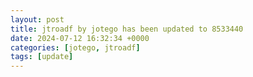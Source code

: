 ```yaml
---
layout: post
title: jtroadf by jotego has been updated to 8533440
date: 2024-07-12 16:32:34 +0000
categories: [jotego, jtroadf]
tags: [update]
---
```



